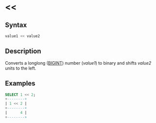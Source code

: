 # &lt;&lt;

## Syntax

```sql
value1 << value2
```

## Description

Converts a longlong ([BIGINT](/columns-storage-engines-and-plugins/data-types/data-types-numeric-data-types/bigint)) number (<em>value1</em>) to binary and shifts <em>value2</em> units to the left.

## Examples

```sql
SELECT 1 << 2;
+--------+
| 1 << 2 |
+--------+
|      4 |
+--------+
```